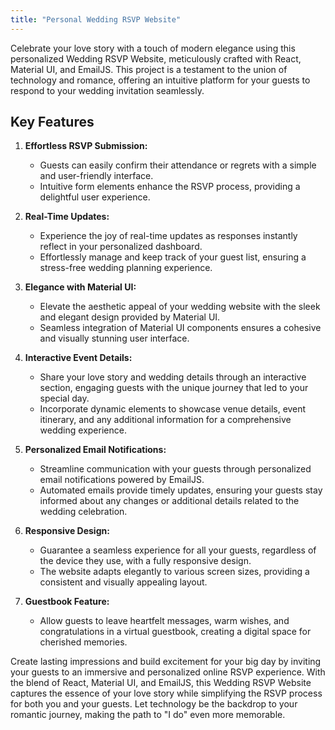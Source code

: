 ```yaml
---
title: "Personal Wedding RSVP Website"
---
```


Celebrate your love story with a touch of modern elegance using this personalized Wedding RSVP Website, meticulously crafted with React, Material UI, and EmailJS. This project is a testament to the union of technology and romance, offering an intuitive platform for your guests to respond to your wedding invitation seamlessly.

## Key Features

1. **Effortless RSVP Submission:**
   - Guests can easily confirm their attendance or regrets with a simple and user-friendly interface.
   - Intuitive form elements enhance the RSVP process, providing a delightful user experience.

2. **Real-Time Updates:**
   - Experience the joy of real-time updates as responses instantly reflect in your personalized dashboard.
   - Effortlessly manage and keep track of your guest list, ensuring a stress-free wedding planning experience.

3. **Elegance with Material UI:**
   - Elevate the aesthetic appeal of your wedding website with the sleek and elegant design provided by Material UI.
   - Seamless integration of Material UI components ensures a cohesive and visually stunning user interface.

4. **Interactive Event Details:**
   - Share your love story and wedding details through an interactive section, engaging guests with the unique journey that led to your special day.
   - Incorporate dynamic elements to showcase venue details, event itinerary, and any additional information for a comprehensive wedding experience.

5. **Personalized Email Notifications:**
   - Streamline communication with your guests through personalized email notifications powered by EmailJS.
   - Automated emails provide timely updates, ensuring your guests stay informed about any changes or additional details related to the wedding celebration.

6. **Responsive Design:**
   - Guarantee a seamless experience for all your guests, regardless of the device they use, with a fully responsive design.
   - The website adapts elegantly to various screen sizes, providing a consistent and visually appealing layout.

7. **Guestbook Feature:**
   - Allow guests to leave heartfelt messages, warm wishes, and congratulations in a virtual guestbook, creating a digital space for cherished memories.

Create lasting impressions and build excitement for your big day by inviting your guests to an immersive and personalized online RSVP experience. With the blend of React, Material UI, and EmailJS, this Wedding RSVP Website captures the essence of your love story while simplifying the RSVP process for both you and your guests. Let technology be the backdrop to your romantic journey, making the path to "I do" even more memorable.
